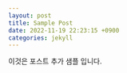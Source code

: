 ```yaml
---
layout: post
title: Sample Post
date: 2022-11-19 22:23:15 +0900
categories: jekyll
---
```

이것은 포스트 추가 샘플 입니다.